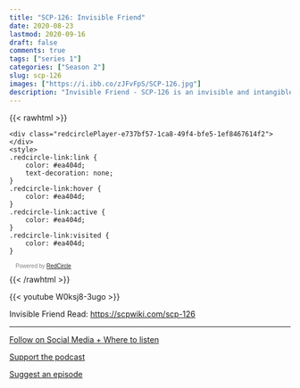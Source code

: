 ```yaml
---
title: "SCP-126: Invisible Friend"
date: 2020-08-23
lastmod: 2020-09-16
draft: false
comments: true
tags: ["series 1"]
categories: ["Season 2"]
slug: scp-126
images: ["https://i.ibb.co/zJFvFpS/SCP-126.jpg"]
description: "Invisible Friend - SCP-126 is an invisible and intangible entity that can only be identified via sound."
---
```


{{< rawhtml >}}
<script async defer onload="redcircleIframe();" src="https://api.podcache.net/embedded-player/sh/63705181-2bd5-4fc1-a869-6f5b27226efa/ep/e737bf57-1ca8-49f4-bfe5-1ef8467614f2"></script>
    <div class="redcirclePlayer-e737bf57-1ca8-49f4-bfe5-1ef8467614f2"></div>
    <style>
    .redcircle-link:link {
        color: #ea404d;
        text-decoration: none;
    }
    .redcircle-link:hover {
        color: #ea404d;
    }
    .redcircle-link:active {
        color: #ea404d;
    }
    .redcircle-link:visited {
        color: #ea404d;
    }
</style>
<p style="margin-top:3px;margin-left:11px;font-family: sans-serif;font-size: 10px; color: gray;">Powered by <a class="redcircle-link" href="https://redcircle.com?utm_source=rc_embedded_player&utm_medium=web&utm_campaign=embedded_v1">RedCircle</a></p>
{{< /rawhtml >}}

{{< youtube W0ksj8-3ugo >}}

Invisible Friend
Read: https://scpwiki.com/scp-126

---

[Follow on Social Media + Where to listen](/links)

[Support the podcast](/support)

[Suggest an episode](/suggest)
